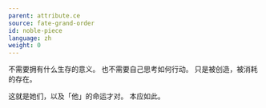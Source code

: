 ```yaml
---
parent: attribute.ce
source: fate-grand-order
id: noble-piece
language: zh
weight: 0
---
```


不需要拥有什么生存的意义。
也不需要自己思考如何行动。
只是被创造，被消耗的存在。

这就是她们，以及「他」的命运才对。
本应如此。
